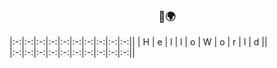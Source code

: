 ### <h3 align= center>👋🌍</h3>
|:-:|:-:|:-:|:-:|:-:|:-:|:-:|:-:|:-:|:-:||
| H | e | l | l | o | W | o | r | l | d ||
|:-:|:-:|:-:|:-:|:-:|:-:|:-:|:-:|:-:|:-:||
